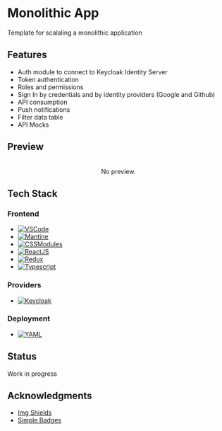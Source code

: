 # Monolithic App

Template for scalaling a monolithic application

## Features
* Auth module to connect to Keycloak Identity Server
* Token authentication
* Roles and permissions
* Sign In by credentials and by identity providers (Google and Github)
* API consumption
* Push notifications
* Filter data table
* API Mocks



## Preview

<br />
<div align="center">
No preview.


</div>

## Tech Stack

### Frontend
* [![VSCode][VSCode]][VSCode-url]
* [![Mantine][Mantine]][Mantine-url]
* [![CSSModules][CSSModules]][CSSModules-url]
* [![ReactJS][ReactJS]][ReactJS-url]
* [![Redux][Redux]][Redux-url]
* [![Typescript][Typescript]][Typescript-url]


### Providers
* [![Keycloak]][Keycloak-url]

### Deployment
* [![YAML][YAML]][YAML-url]


## Status
Work in progress

## Acknowledgments
* [Img Shields](https://shields.io)
* [Simple Badges](https://badges.pages.dev)


<!-- MARKDOWN LINKS & IMAGES -->
<!-- https://www.markdownguide.org/basic-syntax/#reference-style-links -->

[VSCode]: https://img.shields.io/badge/Visual%20Studio%20Code-0078d7.svg?style=for-the-badge&logo=visual-studio-code&logoColor=white
[VSCode-url]: https://code.visualstudio.com
[Mantine]: https://img.shields.io/badge/Mantine-339AF0?logo=mantine&logoColor=fff&style=for-the-badge
[Mantine-url]: https://mantine.dev
[CSSModules]: https://img.shields.io/badge/CSS%20Modules-000?logo=cssmodules&logoColor=fff&style=for-the-badge
[CSSModules-url]: https://developer.mozilla.org/en-US
[ReactJS]: https://img.shields.io/badge/React-20232A?style=for-the-badge&logo=react&logoColor=61DAFB
[ReactJS-url]: https://reactjs.org
[Redux]: https://img.shields.io/badge/redux-%23593d88.svg?style=for-the-badge&logo=redux&logoColor=white
[Redux-url]: https://redux.js.org
[TypeScript]: https://img.shields.io/badge/typescript-%23007ACC.svg?style=for-the-badge&logo=typescript&logoColor=white 
[TypeScript-url]: https://www.typescriptlang.org
[Keycloak]: https://img.shields.io/badge/Keycloak-4D4D4D?logo=keycloak&logoColor=fff&style=for-the-badge
[Keycloak-url]: https://www.keycloak.org
[YAML]: https://img.shields.io/badge/yaml-%23ffffff.svg?style=for-the-badge&logo=yaml&logoColor=151515
[YAML-url]: https://yaml.org
